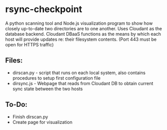 # rsync-checkpoint
A python scanning tool and Node.js visualization program to show how closely up-to-date two directories are to one another.  Uses Cloudant as the database backend.  Cloudant DBaaS functions as the means by which each host will provide updates re: their filesystem contents.  (Port 443 must be open for HTTPS traffic)
## Files:
* dirscan.py - script that runs on each local system, also contains procedures to setup first configuration file
* dirsync.js - Webpage that reads from Cloudant DB to obtain current sync state between the two hosts

## To-Do:
* Finish dirscan.py
* Create page for visualization
